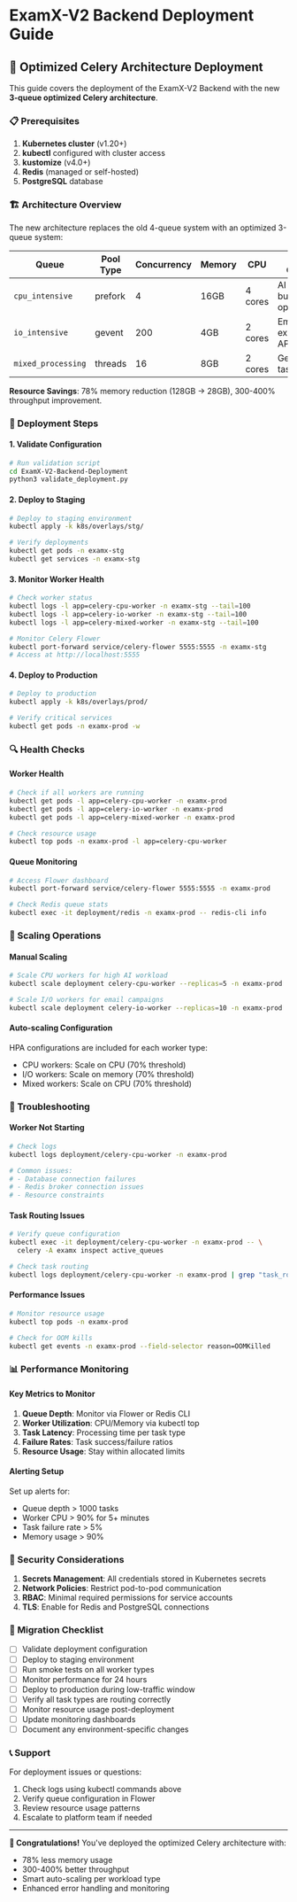 # ExamX-V2 Backend Deployment Guide

## 🚀 Optimized Celery Architecture Deployment

This guide covers the deployment of the ExamX-V2 Backend with the new **3-queue optimized Celery architecture**.

### 📋 Prerequisites

1. **Kubernetes cluster** (v1.20+)
2. **kubectl** configured with cluster access
3. **kustomize** (v4.0+)
4. **Redis** (managed or self-hosted)
5. **PostgreSQL** database

### 🏗️ Architecture Overview

The new architecture replaces the old 4-queue system with an optimized 3-queue system:

| **Queue** | **Pool Type** | **Concurrency** | **Memory** | **CPU** | **Use Cases** |
|-----------|---------------|-----------------|------------|---------|---------------|
| `cpu_intensive` | prefork | 4 | 16GB | 4 cores | AI tasks, bulk operations |
| `io_intensive` | gevent | 200 | 4GB | 2 cores | Email, external APIs |
| `mixed_processing` | threads | 16 | 8GB | 2 cores | General tasks |

**Resource Savings**: 78% memory reduction (128GB → 28GB), 300-400% throughput improvement.

### 🔧 Deployment Steps

#### 1. Validate Configuration
```bash
# Run validation script
cd ExamX-V2-Backend-Deployment
python3 validate_deployment.py
```

#### 2. Deploy to Staging
```bash
# Deploy to staging environment
kubectl apply -k k8s/overlays/stg/

# Verify deployments
kubectl get pods -n examx-stg
kubectl get services -n examx-stg
```

#### 3. Monitor Worker Health
```bash
# Check worker status
kubectl logs -l app=celery-cpu-worker -n examx-stg --tail=100
kubectl logs -l app=celery-io-worker -n examx-stg --tail=100  
kubectl logs -l app=celery-mixed-worker -n examx-stg --tail=100

# Monitor Celery Flower
kubectl port-forward service/celery-flower 5555:5555 -n examx-stg
# Access at http://localhost:5555
```

#### 4. Deploy to Production
```bash
# Deploy to production
kubectl apply -k k8s/overlays/prod/

# Verify critical services
kubectl get pods -n examx-prod -w
```

### 🔍 Health Checks

#### Worker Health
```bash
# Check if all workers are running
kubectl get pods -l app=celery-cpu-worker -n examx-prod
kubectl get pods -l app=celery-io-worker -n examx-prod
kubectl get pods -l app=celery-mixed-worker -n examx-prod

# Check resource usage
kubectl top pods -n examx-prod -l app=celery-cpu-worker
```

#### Queue Monitoring
```bash
# Access Flower dashboard
kubectl port-forward service/celery-flower 5555:5555 -n examx-prod

# Check Redis queue stats
kubectl exec -it deployment/redis -n examx-prod -- redis-cli info
```

### 🔄 Scaling Operations

#### Manual Scaling
```bash
# Scale CPU workers for high AI workload
kubectl scale deployment celery-cpu-worker --replicas=5 -n examx-prod

# Scale I/O workers for email campaigns
kubectl scale deployment celery-io-worker --replicas=10 -n examx-prod
```

#### Auto-scaling Configuration
HPA configurations are included for each worker type:
- CPU workers: Scale on CPU (70% threshold)
- I/O workers: Scale on memory (70% threshold)
- Mixed workers: Scale on CPU (70% threshold)

### 🚨 Troubleshooting

#### Worker Not Starting
```bash
# Check logs
kubectl logs deployment/celery-cpu-worker -n examx-prod

# Common issues:
# - Database connection failures
# - Redis broker connection issues
# - Resource constraints
```

#### Task Routing Issues
```bash
# Verify queue configuration
kubectl exec -it deployment/celery-cpu-worker -n examx-prod -- \
  celery -A examx inspect active_queues

# Check task routing
kubectl logs deployment/celery-cpu-worker -n examx-prod | grep "task_routes"
```

#### Performance Issues
```bash
# Monitor resource usage
kubectl top pods -n examx-prod

# Check for OOM kills
kubectl get events -n examx-prod --field-selector reason=OOMKilled
```

### 📊 Performance Monitoring

#### Key Metrics to Monitor
1. **Queue Depth**: Monitor via Flower or Redis CLI
2. **Worker Utilization**: CPU/Memory via kubectl top
3. **Task Latency**: Processing time per task type
4. **Failure Rates**: Task success/failure ratios
5. **Resource Usage**: Stay within allocated limits

#### Alerting Setup
Set up alerts for:
- Queue depth > 1000 tasks
- Worker CPU > 90% for 5+ minutes
- Task failure rate > 5%
- Memory usage > 90%

### 🔐 Security Considerations

1. **Secrets Management**: All credentials stored in Kubernetes secrets
2. **Network Policies**: Restrict pod-to-pod communication
3. **RBAC**: Minimal required permissions for service accounts
4. **TLS**: Enable for Redis and PostgreSQL connections

### 🎯 Migration Checklist

- [ ] Validate deployment configuration
- [ ] Deploy to staging environment
- [ ] Run smoke tests on all worker types
- [ ] Monitor performance for 24 hours
- [ ] Deploy to production during low-traffic window
- [ ] Verify all task types are routing correctly
- [ ] Monitor resource usage post-deployment
- [ ] Update monitoring dashboards
- [ ] Document any environment-specific changes

### 📞 Support

For deployment issues or questions:
1. Check logs using kubectl commands above
2. Verify queue configuration in Flower
3. Review resource usage patterns
4. Escalate to platform team if needed

---

**🎉 Congratulations!** You've deployed the optimized Celery architecture with:
- 78% less memory usage
- 300-400% better throughput
- Smart auto-scaling per workload type
- Enhanced error handling and monitoring
